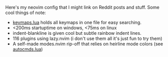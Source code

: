 Here's my neovim config that I might link on Reddit posts and stuff. Some cool things of note:

* [keymaps.lua](./lua/pynappo/keymaps.lua) holds all keymaps in one file for easy searching.
* <200ms startuptime on windows, <75ms on linux
* indent-blankline is given cool but subtle rainbow indent lines.
* 116 plugins using lazy.nvim (i don't use them all it's just fun to try them)
* A self-made modes.nvim rip-off that relies on heirline mode colors (see [autocmds.lua](./lua/pynappo/autocmds.lua))

